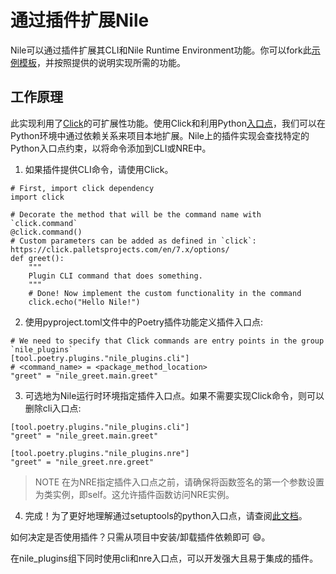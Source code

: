 # 通过插件扩展Nile
Nile可以通过插件扩展其CLI和Nile Runtime Environment功能。你可以fork此[示例模板](https://github.com/franalgaba/nile-plugin-example)，并按照提供的说明实现所需的功能。

## 工作原理
此实现利用了[Click](https://click.palletsprojects.com/)的可扩展性功能。使用Click和利用Python[入口点](https://packaging.python.org/en/latest/specifications/entry-points/)，我们可以在Python环境中通过依赖关系来项目本地扩展。Nile上的插件实现会查找特定的Python入口点约束，以将命令添加到CLI或NRE中。

1. 如果插件提供CLI命令，请使用Click。
```
# First, import click dependency
import click

# Decorate the method that will be the command name with `click.command`
@click.command()
# Custom parameters can be added as defined in `click`: https://click.palletsprojects.com/en/7.x/options/
def greet():
    """
    Plugin CLI command that does something.
    """
    # Done! Now implement the custom functionality in the command
    click.echo("Hello Nile!")
```

2. 使用pyproject.toml文件中的Poetry插件功能定义插件入口点:
```
# We need to specify that Click commands are entry points in the group `nile_plugins`
[tool.poetry.plugins."nile_plugins.cli"]
# <command_name> = <package_method_location>
"greet" = "nile_greet.main.greet"
```

3. 可选地为Nile运行时环境指定插件入口点。如果不需要实现Click命令，则可以删除cli入口点:
```
[tool.poetry.plugins."nile_plugins.cli"]
"greet" = "nile_greet.main.greet"

[tool.poetry.plugins."nile_plugins.nre"]
"greet" = "nile_greet.nre.greet"
```

> NOTE
在为NRE指定插件入口点之前，请确保将函数签名的第一个参数设置为类实例，即self。这允许插件函数访问NRE实例。

4. 完成！为了更好地理解通过setuptools的python入口点，请查阅[此文档](https://setuptools.pypa.io/en/latest/userguide/entry_point.html#entry-points-for-plugins)。

如何决定是否使用插件？只需从项目中安装/卸载插件依赖即可 😄。

在nile_plugins组下同时使用cli和nre入口点，可以开发强大且易于集成的插件。